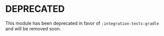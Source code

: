 # DEPRECATED

This module has been deprecated in favor of `:integration-tests:gradle` and will be removed soon.
